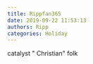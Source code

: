 ```yaml
---
title: Rippfan365
date: 2019-09-22 11:53:13
authors: Ripp
categories: Holiday
---
```


 catalyst " Christian" folk